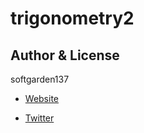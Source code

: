 trigonometry2
=============


## Author & License

softgarden137

- [Website](http://blog.goo.ne.jp/softgarden137)

- [Twitter](http://twitter.com/FutureWidgetLab)
